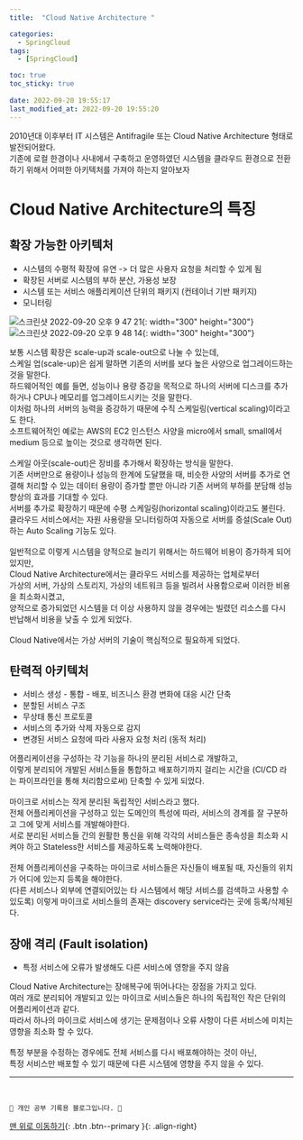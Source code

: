 ```yaml
---
title:  "Cloud Native Architecture "

categories:
  - SpringCloud
tags:
  - [SpringCloud]

toc: true
toc_sticky: true
 
date: 2022-09-20 19:55:17
last_modified_at: 2022-09-20 19:55:20
---
```

2010년대 이후부터 IT 시스템은 Antifragile 또는 Cloud Native Architecture 형태로 발전되어왔다.<br>
기존에 로컬 한경이나 사내에서 구축하고 운영하였던 시스템을 클라우드 환경으로 전환하기 위해서 어떠한 아키텍처를 가져야 하는지 알아보자

# Cloud Native Architecture의 특징
## 확장 가능한 아키텍처
- 시스템의 수평적 확장에 유연 -> 더 많은 사용자 요청을 처리할 수 있게 됨
- 확장된 서버로 시스템의 부하 분산, 가용성 보장
- 시스템 또는 서비스 애플리케이션 단위의 패키지 (컨테이너 기반 패키지)
- 모니터링

![스크린샷 2022-09-20 오후 9 47 21](https://user-images.githubusercontent.com/59405576/191261489-23010050-c612-4777-8c26-725c2d66cad3.png){: width="300" height="300"}
![스크린샷 2022-09-20 오후 9 48 14](https://user-images.githubusercontent.com/59405576/191261728-20794ca7-f787-4bd9-89a4-94cac7184f0e.png){: width="300" height="300"}<br>

보통 시스템 확장은 scale-up과 scale-out으로 나눌 수 있는데,<br>
스케일 업(scale-up)은 쉽게 말하면 기존의 서버를 보다 높은 사양으로 업그레이드하는 것을 말한다. <br>
하드웨어적인 예를 들면, 성능이나 용량 증강을 목적으로 하나의 서버에 디스크를 추가하거나 CPU나 메모리를 업그레이드시키는 것을 말한다.<br>
이처럼 하나의 서버의 능력을 증강하기 때문에 수직 스케일링(vertical scaling)이라고도 한다.<br>
소프트웨어적인 예로는 AWS의 EC2 인스턴스 사양을 micro에서 small, small에서 medium 등으로 높이는 것으로 생각하면 된다.<br><br>
스케일 아웃(scale-out)은 장비를 추가해서 확장하는 방식을 말한다.<br>
기존 서버만으로 용량이나 성능의 한계에 도달했을 때, 비슷한 사양의 서버를 추가로 연결해 처리할 수 있는 데이터 용량이 증가할 뿐만 아니라 기존 서버의 부하를 분담해 성능 향상의 효과를 기대할 수 있다.<br>
서버를 추가로 확장하기 때문에 수평 스케일링(horizontal scaling)이라고도 불린다.<br>
클라우드 서비스에서는 자원 사용량을 모니터링하여 자동으로 서버를 증설(Scale Out)하는 Auto Scaling 기능도 있다.<br><br>
일반적으로 이렇게 시스템을 양적으로 늘리기 위해서는 하드웨어 비용이 증가하게 되어있지만,<br>
Cloud Native Architecture에서는 클라우드 서비스를 제공하는 업체로부터 <br>
가상의 서버, 가상의 스토리지, 가상의 네트워크 등을 빌려서 사용함으로써 이러한 비용을 최소화시켰고,<br>
양적으로 증가되었던 시스템을 더 이상 사용하지 않을 경우에는 빌렸던 리소스를 다시 반납해서 비용을 낮출 수 있게 되었다.<br><br>
Cloud Native에서는 가상 서버의 기술이 핵심적으로 필요하게 되었다.

## 탄력적 아키텍처
- 서비스 생성 - 통합 - 배포, 비즈니스 환경 변화에 대응 시간 단축
- 분할된 서비스 구조
- 무상태 통신 프로토콜
- 서비스의 추가와 삭제 자동으로 감지
- 변경된 서비스 요청에 따라 사용자 요청 처리 (동적 처리)

어플리케이션을 구성하는 각 기능을 하나의 분리된 서비스로 개발하고,<br>
이렇게 분리되어 개발된 서비스들을 통합하고 배포하기까지 걸리는 시간을 (CI/CD 라는 파이프라인을 통해 처리함으로써) 단축할 수 있게 되었다. <br><br>
마이크로 서비스는 작게 분리된 독립적인 서비스라고 했다.<br>
전체 어플리케이션을 구성하고 있는 도메인의 특성에 따라, 서비스의 경계를 잘 구분하고 그에 맞게 서비스를 개발해야한다.<br>
서로 분리된 서비스들 간의 원활한 통신을 위해 각각의 서비스들은 종속성을 최소화 시켜야 하고 Stateless한 서비스를 제공하도록 노력해야한다.<br><br>
전체 어플리케이션을 구축하는 마이크로 서비스들은 자신들이 배포될 때, 자신들의 위치가 어디에 있는지 등록을 해야한다.<br>
(다른 서비스나 외부에 연결되어있는 타 시스템에서 해당 서비스를 검색하고 사용할 수 있도록)
이렇게 마이크로 서비스들의 존재는 discovery service라는 곳에 등록/삭제된다.

## 장애 격리 (Fault isolation)
- 특정 서비스에 오류가 발생해도 다른 서비스에 영향을 주지 않음

Cloud Native Architecture는 장애복구에 뛰어나다는 장점을 가지고 있다.<br>
여러 개로 분리되어 개발되고 있는 마이크로 서비스들은 하나의 독립적인 작은 단위의 어플리케이션과 같다.<br>
따라서 하나의 마이크로 서비스에 생기는 문제점이나 오류 사항이 다른 서비스에 미치는 영향을 최소화 할 수 있다.<br><br>
특정 부분을 수정하는 경우에도 전체 서비스를 다시 배포해야하는 것이 아닌,<br>
특정 서비스만 배포할 수 있기 때문에 다른 시스템에 영향을 주지 않을 수 있다.







***
<br>


    💛 개인 공부 기록용 블로그입니다. 👻

[맨 위로 이동하기](#){: .btn .btn--primary }{: .align-right}